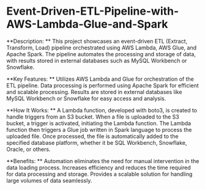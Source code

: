 # Event-Driven-ETL-Pipeline-with-AWS-Lambda-Glue-and-Spark


**Description:
**
This project showcases an event-driven ETL (Extract, Transform, Load) pipeline orchestrated using AWS Lambda, AWS Glue, and Apache Spark. The pipeline automates the processing and storage of data, with results stored in external databases such as MySQL Workbench or Snowflake.

**Key Features:
**
Utilizes AWS Lambda and Glue for orchestration of the ETL pipeline.
Data processing is performed using Apache Spark for efficient and scalable processing.
Results are stored in external databases like MySQL Workbench or Snowflake for easy access and analysis.

**How It Works:
**
A Lambda function, developed with boto3, is created to handle triggers from an S3 bucket.
When a file is uploaded to the S3 bucket, a trigger is activated, initiating the Lambda function.
The Lambda function then triggers a Glue job written in Spark language to process the uploaded file.
Once processed, the file is automatically added to the specified database platform, whether it be SQL Workbench, Snowflake, Oracle, or others.

**Benefits:
**
Automation eliminates the need for manual intervention in the data loading process.
Increases efficiency and reduces the time required for data processing and storage.
Provides a scalable solution for handling large volumes of data seamlessly.
